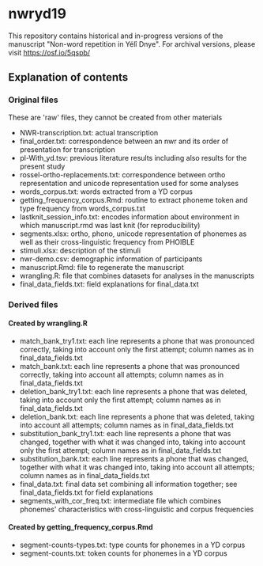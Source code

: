 # nwryd19

This repository contains historical and in-progress versions of the manuscript "Non-word repetition in Yélî Dnye". For archival versions, please visit https://osf.io/5qspb/

## Explanation of contents

### Original files

These are 'raw' files, they cannot be created from other materials

- NWR-transcription.txt: actual transcription
- final_order.txt: correspondence between an nwr and its order of presentation for transcription
- pl-With_yd.tsv: previous literature results including also results for the present study
- rossel-ortho-replacements.txt: correspondence between ortho representation and unicode representation used for some analyses
- words_corpus.txt: words extracted from a YD corpus
- getting_frequency_corpus.Rmd: routine to extract phoneme token and type frequency from words_corpus.txt
- lastknit_session_info.txt: encodes information about environment in which manuscript.rmd was last knit (for reproducibility)
- segments.xlsx: ortho, phono, unicode representation of phonemes as well as their cross-linguistic frequency from PHOIBLE
- stimuli.xlsx: description of the stimuli
- nwr-demo.csv: demographic information of participants
- manuscript.Rmd: file to regenerate the manuscript
- wrangling.R: file that combines datasets for analyses in the manuscripts
- final_data_fields.txt: field explanations for final_data.txt

### Derived files


#### Created by wrangling.R

- match_bank_try1.txt: each line represents a phone that was pronounced correctly, taking into account only the first attempt; column names as in final_data_fields.txt 
- match_bank.txt: each line represents a phone that was pronounced correctly, taking into account all attempts; column names as in final_data_fields.txt
- deletion_bank_try1.txt: each line represents a phone that was deleted, taking into account only the first attempt; column names as in final_data_fields.txt
- deletion_bank.txt: each line represents a phone that was deleted, taking into account all attempts; column names as in final_data_fields.txt
- substitution_bank_try1.txt: each line represents a phone that was changed, together with what it was changed into, taking into account only the first attempt; column names as in final_data_fields.txt
- substitution_bank.txt: each line represents a phone that was changed, together with what it was changed into, taking into account all attempts; column names as in final_data_fields.txt
- final_data.txt: final data set combining all information together; see final_data_fields.txt for field explanations
- segments_with_cor_freq.txt: intermediate file which combines phonemes' characteristics with cross-linguistic and corpus frequencies

#### Created by getting_frequency_corpus.Rmd

- segment-counts-types.txt: type counts for phonemes in a YD corpus
- segment-counts.txt: token counts for phonemes in a YD corpus

